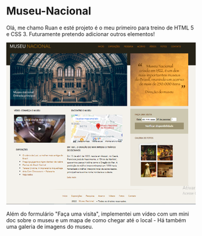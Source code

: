 # <h1>Museu-Nacional</h1>
Olá, me chamo Ruan e esté projeto é o meu primeiro para treino de HTML 5 e CSS 3. Futuramente pretendo adicionar outros elementos!


![Imagem do projeto do museu nacional](https://github.com/Ruandiasdesouza/Museu-Nacional/blob/master/Imagem%20do%20projeto.png)

Além do formulário "Faça uma visita", implementei um vídeo com um mini doc sobre o museu e um mapa de como chegar até o local - Há também uma galeria de imagens
do museu.

